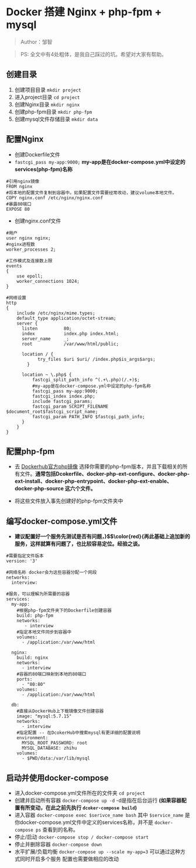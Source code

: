 # Docker 搭建 Nginx + php-fpm + mysql
>Author：邹智

>PS: 全文中有4处粗体，是我自己踩过的坑。希望对大家有帮助。

## 创建目录

1. 创建项目目录 `mkdir project`
2. 进入project目录 `cd project` 
3. 创建Nginx目录 `mkdir nginx`
4. 创建php-fpm目录 `mkdir php-fpm`
5. 创建mysql文件存储目录 `mkdir data`

## 配置Nginx
- 创建Dockerfile文件
- `fastcgi_pass my-app:9000;` **my-app是在docker-compose.yml中设定的services(php-fpm)名称**

```
#引用nginx镜像
FROM nginx
#将本地的配置文件复制到容器中。如果配置文件需要经常改动，建议volume本地文件。
COPY nginx.conf /etc/nginx/nginx.conf
#暴露80端口
EXPOSE 80
```
- 创建nginx.conf文件

```
#用户
user nginx nginx;
#nginx进程数
worker_processes 2;

#工作模式及连接数上限
events
{
    use epoll;
    worker_connections 1024;
}

#网络设置
http
{
    include /etc/nginx/mime.types;
    default_type application/octet-stream;
    server {
      listen          80; 
      index           index.php index.html;
      server_name     _;  
      root            /var/www/html/public;

      location / { 
            try_files $uri $uri/ /index.php$is_args$args;
        }   
    
      location ~ \.php$ {
          fastcgi_split_path_info ^(.+\.php)(/.+)$;
          #my-app是在docker-compose.yml中设定的php-fpm名称
          fastcgi_pass my-app:9000; 
          fastcgi_index index.php;
          include fastcgi_params;
          fastcgi_param SCRIPT_FILENAME $document_root$fastcgi_script_name;
          fastcgi_param PATH_INFO $fastcgi_path_info;
      }   
    }   
}
```

## 配置php-fpm
- 去 [Dockerhub官方php镜像](https://hub.docker.com/_/php) 选择你需要的php-fpm版本，并且下载相关的所有文件。**通常包括Dcokerfile、docker-php-ext-configure、docker-php-ext-install、docker-php-entrypoint、docker-php-ext-enable、docker-php-source 这六个文件。**

- 将这些文件放入事先创建好的php-fpm文件夹中

## 编写docker-compose.yml文件
- **建议配置好一个服务先测试是否有问题，}$$\color{red}{再此基础上追加新的服务，这样就算有问题了，也比较容易定位。经验之谈。**

```
#需要指定文件版本
version: '3' 

#网络名称 docker会为这些容器分配一个网段
networks:
  interview:

#服务，可以理解为所需要的容器
services:
  my-app:
    #根据php-fpm文件夹下的Dockerfile创建容器
    build: php-fpm
    networks: 
       - interview
    #指定本地文件同步到容器中
    volumes:
      - /application:/var/www/html  

  nginx:
    build: nginx
    networks: 
      - interview
    #容器的80端口映射到本地的80端口
    ports:
      - "80:80"
    volumes:
      - /application:/var/www/html   
 
  db: 
    #直接从DockerHub上下载镜像文件创建容器
    image: "mysql:5.7.15"
    networks:
      - interview
    #指定配置 -- 在DcokerHub中搜索mysql有更详细的配置说明
    environment:
      MYSQL_ROOT_PASSWORD: root
      MYSQL_DATABASE: zhihu
    volumes:
      - $PWD/data:/var/lib/mysql
``` 


## 启动并使用docker-compose
- 进入docker-compose.yml文件所在的文件夹 `cd project`
- 创建并启动所有容器 `docker-compose up -d` -d是指在后台运行 **(如果容器配置有所变动，在此之前先执行 `dcoker-compose build`)**
- 进入容器 `docker-compose exec $serivce_name bash` 其中 `$service_name` 是你docker-compose.yml文件中定义的services名称，并不是 `docker-compose ps` 查看到的名称。
- 停止/启动 `docker-compose stop / docker-compose start`
- 停止并删除容器 `docker-compose down`
- 水平扩展/负载均衡 `docker-compose up --scale my-app=3` 可以通过这种方式同时开启多个服务 配置也需要做相应的改动


